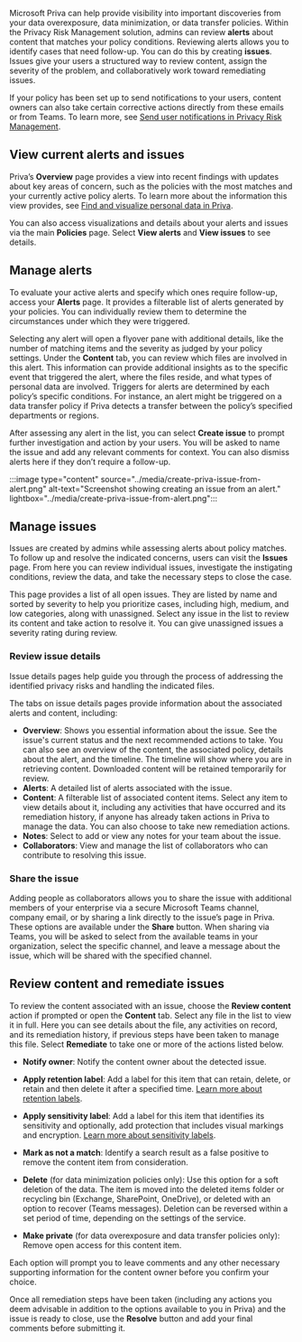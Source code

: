 
Microsoft Priva can help provide visibility into important discoveries from your data overexposure, data minimization, or data transfer policies. Within the Privacy Risk Management solution, admins can review **alerts** about content that matches your policy conditions. Reviewing alerts allows you to identify cases that need follow-up. You can do this by creating **issues**. Issues give your users a structured way to review content, assign the severity of the problem, and collaboratively work toward remediating issues.

If your policy has been set up to send notifications to your users, content owners can also take certain corrective actions directly from these emails or from Teams. To learn more, see [Send user notifications in Privacy Risk Management](/privacy/priva/risk-management-notifications).

## View current alerts and issues

Priva’s **Overview** page provides a view into recent findings with updates about key areas of concern, such as the policies with the most matches and your currently active policy alerts. To learn more about the information this view provides, see [Find and visualize personal data in Priva](/privacy/priva/priva-data-profile).

You can also access visualizations and details about your alerts and issues via the main **Policies** page. Select **View alerts** and **View issues** to see details.

## Manage alerts

To evaluate your active alerts and specify which ones require follow-up, access your **Alerts** page. It provides a filterable list of alerts generated by your policies. You can individually review them to determine the circumstances under which they were triggered.

Selecting any alert will open a flyover pane with additional details, like the number of matching items and the severity as judged by your policy settings. Under the **Content** tab, you can review which files are involved in this alert. This information can provide additional insights as to the specific event that triggered the alert, where the files reside, and what types of personal data are involved. Triggers for alerts are determined by each policy’s specific conditions. For instance, an alert might be triggered on a data transfer policy if Priva detects a transfer between the policy’s specified departments or regions.

After assessing any alert in the list, you can select **Create issue** to prompt further investigation and action by your users. You will be asked to name the issue and add any relevant comments for context. You can also dismiss alerts here if they don’t require a follow-up.

:::image type="content" source="../media/create-priva-issue-from-alert.png" alt-text="Screenshot showing creating an issue from an alert." lightbox="../media/create-priva-issue-from-alert.png":::

## Manage issues

Issues are created by admins while assessing alerts about policy matches. To follow up and resolve the indicated concerns, users can visit the **Issues** page. From here you can review individual issues, investigate the instigating conditions, review the data, and take the necessary steps to close the case.

This page provides a list of all open issues. They are listed by name and sorted by severity to help you prioritize cases, including high, medium, and low categories, along with unassigned. Select any issue in the list to review its content and take action to resolve it. You can give unassigned issues a severity rating during review.

### Review issue details

Issue details pages help guide you through the process of addressing the identified privacy risks and handling the indicated files.

The tabs on issue details pages provide information about the associated alerts and content, including:

- **Overview**: Shows you essential information about the issue. See the issue's current status and the next recommended actions to take. You can also see an overview of the content, the associated policy, details about the alert, and the timeline. The timeline will show where you are in retrieving content. Downloaded content will be retained temporarily for review.
- **Alerts**: A detailed list of alerts associated with the issue.
- **Content**: A filterable list of associated content items. Select any item to view details about it, including any activities that have occurred and its remediation history, if anyone has already taken actions in Priva to manage the data. You can also choose to take new remediation actions.
- **Notes**: Select to add or view any notes for your team about the issue.
- **Collaborators**: View and manage the list of collaborators who can contribute to resolving this issue.

### Share the issue

Adding people as collaborators allows you to share the issue with additional members of your enterprise via a secure Microsoft Teams channel, company email, or by sharing a link directly to the issue’s page in Priva. These options are available under the **Share** button. When sharing via Teams, you will be asked to select from the available teams in your organization, select the specific channel, and leave a message about the issue, which will be shared with the specified channel.

## Review content and remediate issues

To review the content associated with an issue, choose the **Review content** action if prompted or open the **Content** tab. Select any file in the list to view it in full. Here you can see details about the file, any activities on record, and its remediation history, if previous steps have been taken to manage this file. Select **Remediate** to take one or more of the actions listed below.

- **Notify owner**: Notify the content owner about the detected issue.

- **Apply retention label**: Add a label for this item that can retain, delete, or retain and then delete it after a specified time. [Learn more about retention labels](/microsoft-365/compliance/retention).

- **Apply sensitivity label**: Add a label for this item that identifies its sensitivity and optionally, add protection that includes visual markings and encryption. [Learn more about sensitivity labels](/microsoft-365/compliance/sensitivity-labels).

- **Mark as not a match**: Identify a search result as a false positive to remove the content item from consideration.

- **Delete** (for data minimization policies only): Use this option for a soft deletion of the data. The item is moved into the deleted items folder or recycling bin (Exchange, SharePoint, OneDrive), or deleted with an option to recover (Teams messages). Deletion can be reversed within a set period of time, depending on the settings of the service.

- **Make private** (for data overexposure and data transfer policies only): Remove open access for this content item.

Each option will prompt you to leave comments and any other necessary supporting information for the content owner before you confirm your choice.

Once all remediation steps have been taken (including any actions you deem advisable in addition to the options available to you in Priva) and the issue is ready to close, use the **Resolve** button and add your final comments before submitting it.
